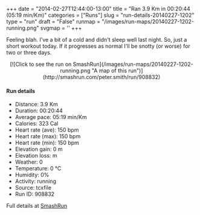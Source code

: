 +++
date = "2014-02-27T12:44:00-13:00"
title = "Ran 3.9 Km in 00:20:44 (05:19 min/Km)"
categories = ["Runs"]
slug = "run-details-20140227-1202"
type = "run"
draft = "False"
runmap = "/images/run-maps/20140227-1202-running.png"
svgmap = '<polyline points="">'
+++

Feeling blah. I've a bit of a cold and didn't sleep well last night. So, just a short workout today. If it progresses as normal I'll be snotty (or worse) for two or three days. 



<!--more-->

<center>
[![Click to see the run on SmashRun](/images/run-maps/20140227-1202-running.png "A map of this run")](http://smashrun.com/peter.smith/run/908832)
</center>

#### Run details

* Distance: 3.9 Km
* Duration: 00:20:44
* Average pace: 05:19 min/Km
* Calories: 323 Cal
* Heart rate (ave): 150 bpm
* Heart rate (max): 150 bpm
* Heart rate (min): 150 bpm
* Elevation gain: 0 m
* Elevation loss:  m
* Weather: 0
* Temperature: 0 &deg;C
* Humidity: 0%
* Activity: running
* Source: tcxfile
* Run ID: 908832

Full details at [SmashRun](http://smashrun.com/peter.smith/run/908832)